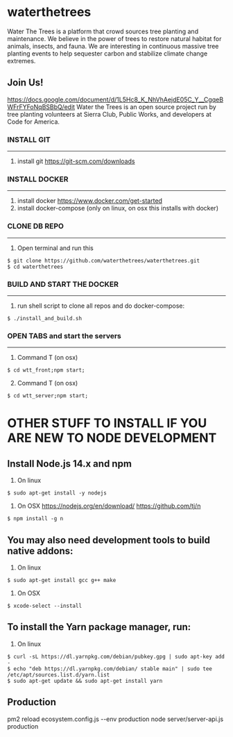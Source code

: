 # waterthetrees
Water The Trees is a platform that crowd sources tree planting and maintenance. We believe in the power of trees to restore natural habitat for animals, insects, and fauna. We are interesting in continuous massive tree planting events to help sequester carbon and stabilize climate change extremes.

## Join Us!
https://docs.google.com/document/d/1L5Hc8_K_NhVhAejdE05C_Y__CgqeBWFrFYFoNqBSBbQ/edit
Water the Trees is an open source project run by tree planting volunteers at Sierra Club, Public Works, and developers at Code for America.


### INSTALL GIT
-------------
1. install git https://git-scm.com/downloads

### INSTALL DOCKER
-------------
1. install docker https://www.docker.com/get-started
2. install docker-compose (only on linux, on osx this installs with docker)

### CLONE DB REPO
-------------
1. Open terminal and run this
```shell
$ git clone https://github.com/waterthetrees/waterthetrees.git
$ cd waterthetrees
```

### BUILD AND START THE DOCKER
---------------
1. run shell script to clone all repos and do docker-compose: 
```shell
$ ./install_and_build.sh
```

### OPEN TABS and start the servers
---------------
1. Command T (on osx)
```shell
$ cd wtt_front;npm start;
```
2. Command T (on osx)
```shell
$ cd wtt_server;npm start;
```


# OTHER STUFF TO INSTALL IF YOU ARE NEW TO NODE DEVELOPMENT
## Install Node.js 14.x and npm

1. On linux
```
$ sudo apt-get install -y nodejs
```
1. On OSX
https://nodejs.org/en/download/
https://github.com/tj/n
```
$ npm install -g n
```

## You may also need development tools to build native addons:

1. On linux
```
$ sudo apt-get install gcc g++ make
```

1. On OSX
```
$ xcode-select --install
```

## To install the Yarn package manager, run:
1. On linux
```
$ curl -sL https://dl.yarnpkg.com/debian/pubkey.gpg | sudo apt-key add -
$ echo "deb https://dl.yarnpkg.com/debian/ stable main" | sudo tee /etc/apt/sources.list.d/yarn.list
$ sudo apt-get update && sudo apt-get install yarn
```


## Production 
pm2 reload ecosystem.config.js --env production
node server/server-api.js production
